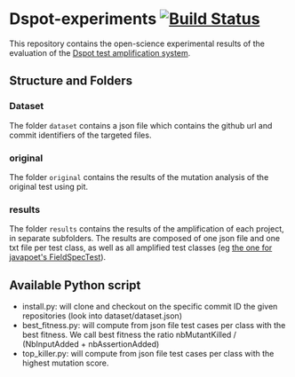 # Dspot-experiments [![Build Status](https://travis-ci.org/STAMP-project/dspot-experiments.svg?branch=master)](https://travis-ci.org/STAMP-project/dspot-experiments)

This repository contains the open-science experimental results of the evaluation of the [Dspot test amplification system](http://github.com/STAMP-project/dspot).

## Structure and Folders

### Dataset

The folder `dataset` contains a json file which contains the github url and commit identifiers of the targeted files.

### original 

The folder `original` contains the results of the mutation analysis of the original test using pit.

### results

The folder `results` contains the results of the amplification of each project, in separate subfolders. The results are composed of one json file and one txt file per test class, as well as all amplified test classes (eg [the one for javapoet's FieldSpecTest](https://github.com/STAMP-project/dspot-experiments/blob/master/results/october-2017/javapoet/com/squareup/javapoet/AmplFieldSpecTest.java)).
 

## Available Python script
 
* install.py: will clone and checkout on the specific commit ID the given repositories (look into dataset/dataset.json)
* best_fitness.py: will compute from json file test cases per class with the best fitness. We call best fitness the ratio nbMutantKilled / (NbInputAdded + nbAssertionAdded)
* top_killer.py: will compute from json file test cases per class with the highest mutation score.
